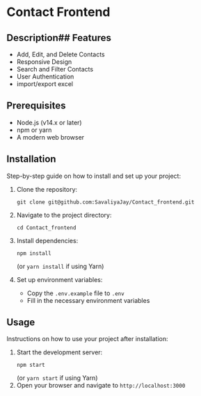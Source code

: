 # Contact Frontend

## Description## Features
- Add, Edit, and Delete Contacts
- Responsive Design
- Search and Filter Contacts
- User Authentication
- import/export excel

## Prerequisites
- Node.js (v14.x or later)
- npm or yarn
- A modern web browser

## Installation
Step-by-step guide on how to install and set up your project:

1. Clone the repository:
   ```
   git clone git@github.com:SavaliyaJay/Contact_frontend.git
   ```
2. Navigate to the project directory:
   ```
   cd Contact_frontend
   ```
3. Install dependencies:
   ```
   npm install
   ```
   (or `yarn install` if using Yarn)

4. Set up environment variables:
   - Copy the `.env.example` file to `.env`
   - Fill in the necessary environment variables

## Usage
Instructions on how to use your project after installation:

1. Start the development server:
   ```
   npm start
   ```
   (or `yarn start` if using Yarn)
2. Open your browser and navigate to `http://localhost:3000`
